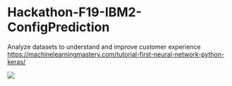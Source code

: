 # Hackathon-F19-IBM2-ConfigPrediction
Analyze datasets to understand and improve customer experience
https://machinelearningmastery.com/tutorial-first-neural-network-python-keras/

<div class='tableauPlaceholder' id='viz1573414812618' style='position: relative'><noscript><a href=''><img alt=' ' src='https:&#47;&#47;public.tableau.com&#47;static&#47;images&#47;IB&#47;IBM_Resource_Allocation&#47;ServicePopularity&#47;1_rss.png' style='border: none' /></a></noscript><object class='tableauViz'  style='display:none;'><param name='host_url' value='https%3A%2F%2Fpublic.tableau.com%2F' /> <param name='embed_code_version' value='3' /> <param name='site_root' value='' /><param name='name' value='IBM_Resource_Allocation&#47;ServicePopularity' /><param name='tabs' value='no' /><param name='toolbar' value='yes' /><param name='static_image' value='https:&#47;&#47;public.tableau.com&#47;static&#47;images&#47;IB&#47;IBM_Resource_Allocation&#47;ServicePopularity&#47;1.png' /> <param name='animate_transition' value='yes' /><param name='display_static_image' value='yes' /><param name='display_spinner' value='yes' /><param name='display_overlay' value='yes' /><param name='display_count' value='yes' /><param name='filter' value='publish=yes' /></object></div>                <script type='text/javascript'>                    var divElement = document.getElementById('viz1573414812618');                    var vizElement = divElement.getElementsByTagName('object')[0];                    if ( divElement.offsetWidth > 800 ) { vizElement.style.width='100%';vizElement.style.maxWidth='650px';vizElement.style.height=(divElement.offsetWidth*0.75)+'px';vizElement.style.maxHeight='887px';} else if ( divElement.offsetWidth > 500 ) { vizElement.style.width='100%';vizElement.style.maxWidth='650px';vizElement.style.height=(divElement.offsetWidth*0.75)+'px';vizElement.style.maxHeight='887px';} else { vizElement.style.width='100%';vizElement.style.height='1227px';}                     var scriptElement = document.createElement('script');                    scriptElement.src = 'https://public.tableau.com/javascripts/api/viz_v1.js';                    vizElement.parentNode.insertBefore(scriptElement, vizElement);                </script>
